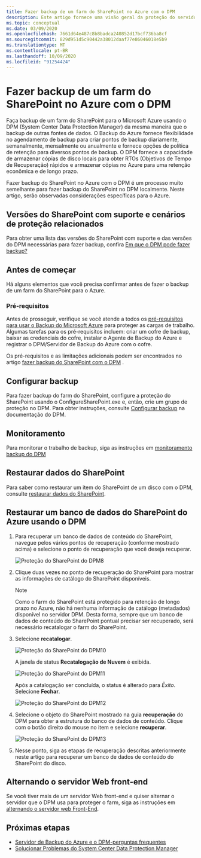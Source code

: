 ```yaml
---
title: Fazer backup de um farm do SharePoint no Azure com o DPM
description: Este artigo fornece uma visão geral da proteção do servidor do DPM/Backup do Azure de um farm do SharePoint no Azure
ms.topic: conceptual
ms.date: 03/09/2020
ms.openlocfilehash: 7661d64e487c8b8badca240852d17bcf736ba8cf
ms.sourcegitcommit: 829d951d5c90442a38012daaf77e86046018e5b9
ms.translationtype: MT
ms.contentlocale: pt-BR
ms.lasthandoff: 10/09/2020
ms.locfileid: "91254424"
---
```

# <a name="back-up-a-sharepoint-farm-to-azure-with-dpm"></a>Fazer backup de um farm do SharePoint no Azure com o DPM

Faça backup de um farm do SharePoint para o Microsoft Azure usando o DPM (System Center Data Protection Manager) da mesma maneira que o backup de outras fontes de dados. O Backup do Azure fornece flexibilidade no agendamento de backup para criar pontos de backup diariamente, semanalmente, mensalmente ou anualmente e fornece opções de política de retenção para diversos pontos de backup. O DPM fornece a capacidade de armazenar cópias de disco locais para obter RTOs (Objetivos de Tempo de Recuperação) rápidos e armazenar cópias no Azure para uma retenção econômica e de longo prazo.

Fazer backup do SharePoint no Azure com o DPM é um processo muito semelhante para fazer backup do SharePoint no DPM localmente. Neste artigo, serão observadas considerações específicas para o Azure.

## <a name="sharepoint-supported-versions-and-related-protection-scenarios"></a>Versões do SharePoint com suporte e cenários de proteção relacionados

Para obter uma lista das versões do SharePoint com suporte e das versões do DPM necessárias para fazer backup, confira [Em que o DPM pode fazer backup?](/system-center/dpm/dpm-protection-matrix#applications-backup)

## <a name="before-you-start"></a>Antes de começar

Há alguns elementos que você precisa confirmar antes de fazer o backup de um farm do SharePoint para o Azure.

### <a name="prerequisites"></a>Pré-requisitos

Antes de prosseguir, verifique se você atende a todos os [pré-requisitos para usar o Backup do Microsoft Azure](backup-azure-dpm-introduction.md#prerequisites-and-limitations) para proteger as cargas de trabalho. Algumas tarefas para os pré-requisitos incluem: criar um cofre de backup, baixar as credenciais do cofre, instalar o Agente de Backup do Azure e registrar o DPM/Servidor de Backup do Azure com o cofre.

Os pré-requisitos e as limitações adicionais podem ser encontrados no artigo [fazer backup do SharePoint com o DPM](/system-center/dpm/back-up-sharepoint#prerequisites-and-limitations) .

## <a name="configure-backup"></a>Configurar backup

Para fazer backup do farm do SharePoint, configure a proteção do SharePoint usando o ConfigureSharePoint.exe e, então, crie um grupo de proteção no DPM. Para obter instruções, consulte [Configurar backup](/system-center/dpm/back-up-sharepoint#configure-backup) na documentação do DPM.

## <a name="monitoring"></a>Monitoramento

Para monitorar o trabalho de backup, siga as instruções em [monitoramento backup do DPM](/system-center/dpm/back-up-sharepoint#monitoring)

## <a name="restore-sharepoint-data"></a>Restaurar dados do SharePoint

Para saber como restaurar um item do SharePoint de um disco com o DPM, consulte [restaurar dados do SharePoint](/system-center/dpm/back-up-sharepoint#restore-sharepoint-data).

## <a name="restore-a-sharepoint-database-from-azure-by-using-dpm"></a>Restaurar um banco de dados do SharePoint do Azure usando o DPM

1. Para recuperar um banco de dados de conteúdo do SharePoint, navegue pelos vários pontos de recuperação (conforme mostrado acima) e selecione o ponto de recuperação que você deseja recuperar.

    ![Proteção do SharePoint do DPM8](./media/backup-azure-backup-sharepoint/dpm-sharepoint-protection9.png)
2. Clique duas vezes no ponto de recuperação do SharePoint para mostrar as informações de catálogo do SharePoint disponíveis.

   > [!NOTE]
   > Como o farm do SharePoint está protegido para retenção de longo prazo no Azure, não há nenhuma informação de catálogo (metadados) disponível no servidor DPM. Desta forma, sempre que um banco de dados de conteúdo do SharePoint pontual precisar ser recuperado, será necessário recatalogar o farm do SharePoint.
   >
   >
3. Selecione **recatalogar**.

    ![Proteção do SharePoint do DPM10](./media/backup-azure-backup-sharepoint/dpm-sharepoint-protection12.png)

    A janela de status **Recatalogação de Nuvem** é exibida.

    ![Proteção do SharePoint do DPM11](./media/backup-azure-backup-sharepoint/dpm-sharepoint-protection13.png)

    Após a catalogação ser concluída, o status é alterado para *Êxito*. Selecione **Fechar**.

    ![Proteção do SharePoint do DPM12](./media/backup-azure-backup-sharepoint/dpm-sharepoint-protection14.png)
4. Selecione o objeto do SharePoint mostrado na guia **recuperação** do DPM para obter a estrutura do banco de dados de conteúdo. Clique com o botão direito do mouse no item e selecione **recuperar**.

    ![Proteção do SharePoint do DPM13](./media/backup-azure-backup-sharepoint/dpm-sharepoint-protection15.png)
5. Nesse ponto, siga as etapas de recuperação descritas anteriormente neste artigo para recuperar um banco de dados de conteúdo do SharePoint do disco.

## <a name="switching-the-front-end-web-server"></a>Alternando o servidor Web front-end

Se você tiver mais de um servidor Web front-end e quiser alternar o servidor que o DPM usa para proteger o farm, siga as instruções em [alternando o servidor web Front-End](/system-center/dpm/back-up-sharepoint#switching-the-front-end-web-server).

## <a name="next-steps"></a>Próximas etapas

* [Servidor de Backup do Azure e o DPM-perguntas frequentes](backup-azure-dpm-azure-server-faq.md)
* [Solucionar Problemas do System Center Data Protection Manager](backup-azure-scdpm-troubleshooting.md)
